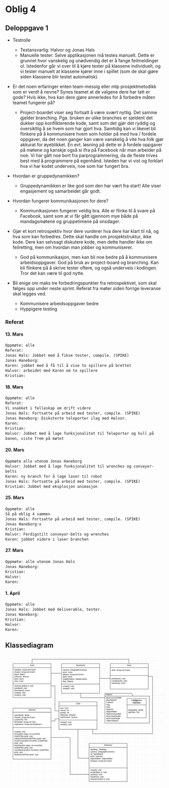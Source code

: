# Oblig 4

## Deloppgave 1

* Testrolle
  * Testansvarlig: Halvor og Jonas Hals
  * Manuelle tester: Selve applikasjonen må testes manuelt. Dette er grunnet hvor vanskelig og unødvendig det er å fange feilmeldinger ol. Istedenfor går vi over til å kjøre tester på klassene individuelt, og vi tester manuelt at klassene kjører inne i spillet (som de skal gjøre siden klassene blir testet automatisk).

* Er det noen erfaringer enten team-messig eller mtp prosjektmetodikk som er verdt å nevne? Synes teamet at de valgene dere har tatt er gode? Hvis ikke, hva kan dere gjøre annerledes for å forbedre måten teamet fungerer på?
  * Project-boardet viser seg fortsatt å være svært nyttig. Det samme gjelder branching. Pga. bruken av ulike branches er sjeldent det dukker opp konflikterende kode, samt som det gjør det ryddig og oversiktlig å se hvem som har gjort hva. Samtidig kan vi likevel bli flinkere på å kommunisere hvem som holder på med hva / fordele oppgaver, da det noen ganger kan være vanskelig å vite hva folk gjør akkurat for øyeblikket. En evt. løsning på dette er å fordele oppgaver på møtene og kanskje også si ifra på Facebook når man arbeider på noe. Vi har gått noe bort fra parprogrammering, da de fleste trives best med å programmere på egenhånd. Isteden har vi vist og forklart hva vi har kodet underveis, noe som har fungert bra.  

* Hvordan er gruppedynamikken?
  * Gruppedynamikken er like god som den har vært fra start! Alle viser engasjement og samarbeidet går godt.  

* Hvordan fungerer kommunikasjonen for dere?
  * Kommunikasjonen fungerer veldig bra. Alle er flinke til å svare på Facebook, samt som at vi får gått igjennom mye både på mandagsmøtene og gruppetimene på onsdager.  

* Gjør et kort retrospektiv hvor dere vurderer hva dere har klart til nå, og hva som kan forbedres. Dette skal handle om prosjektstruktur, ikke kode. Dere kan selvsagt diskutere kode, men dette handler ikke om feilretting, men om hvordan man jobber og kommuniserer.
  * God på kommunikasjon, men kan bli noe bedre på å kommunisere arbeidsoppgaver. God på bruk av project-board og branching. Kan bli flinkere på å skrive tester oftere, og også underveis i kodingen. Tror det kan være til god nytte. 

* Bli enige om maks tre forbedringspunkter fra retrospektivet, som skal følges opp under neste sprint. Referat fra møter siden forrige leveranse skal legges ved. 
  * Kommunisere arbeidsoppgaver bedre
  * Hyppigere testing


### Referat

#### 13. Mars
    Oppmøte: alle
    Referat: 
    Jonas Hals: Jobbet med å fikse tester, compile. (SPIKE)
    Jonas Haneborg:
    Karen: jobbet med å få til å vise to spillere på brettet
    Halvor: arbeidet med Karen om to spillere
    Kristian:

#### 18. Mars
    Oppmøte: alle
    Referat: 
    Vi snakket i felleskap om drift videre
    Jonas Hals: Fortsatte på arbeid med tester, compile. (SPIKE)
    Jonas Haneborg: Diskuterte teleporter ilag med Halvor. 
    Karen: 
    Kristian:
    Halvor: Jobbet med å lage funksjonalitet til Teleporter og hull på banen, viste frem på møtet

#### 20. Mars
    Oppmøte alle utenom Jonas Haneborg
    Halvor: Jobbet med å lage funksjonalitet til wrenches og conveyor-belts
    Karen: ny branch for å lage laser til robot
    Jonas Hals: Fortsatte på arbeid med tester, compile. (SPIKE)
    Kristian: Jobbet med eksplosjon animasjon

#### 25. Mars
    Oppmøte: alle
    Så på oblig 4 sammen 
    Jonas Hals: Fortsatte på arbeid med tester, compile. (SPIKE)
    Jonas Haneborg:x
    Kristian:
    Halvor: Ferdigstilt conveyor-belts og wrenches
    Karen: jobbet videre i laser branchen

#### 27. Mars
    Oppmøte: alle utenom Jonas Hals
    Jonas Haneborg:
    Kristian:
    Halvor:
    Karen:

#### 1. April
    Oppmøte: alle
    Jonas Hals: Jobbet med deliverable, tester.
    Jonas Haneborg:
    Kristian:
    Halvor:
    Karen:

## Klassediagram

![Klassediagram](https://raw.githubusercontent.com/inf112-v19/WALL-E/master/Deliverables/klassediagram_utkast2.png)
